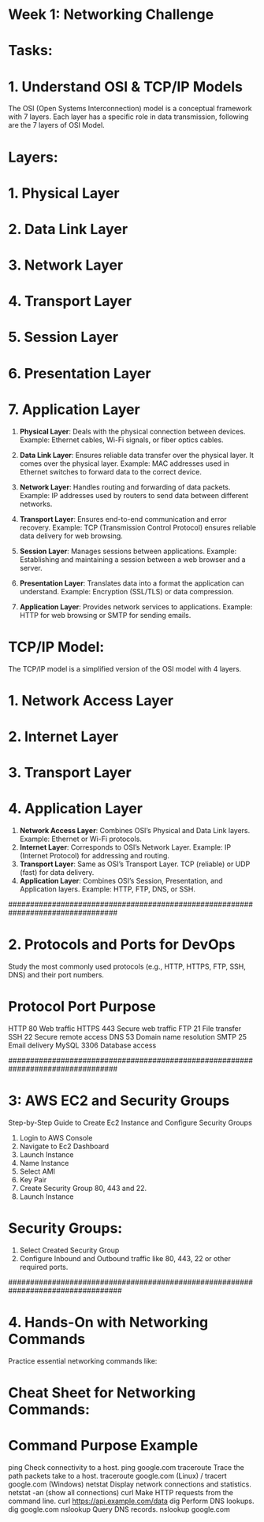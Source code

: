 # Week 1: Networking Challenge

# Tasks:

# 1. Understand OSI & TCP/IP Models

The OSI (Open Systems Interconnection) model is a conceptual framework with 7 layers.
Each layer has a specific role in data transmission, following are the 7 layers of OSI Model.

# Layers:
# 1. Physical Layer
# 2. Data Link Layer
# 3. Network Layer
# 4. Transport Layer
# 5. Session Layer
# 6. Presentation Layer
# 7. Application Layer

1. **Physical Layer**: Deals with the physical connection between devices.
Example: Ethernet cables, Wi-Fi signals, or fiber optics cables.

2. **Data Link Layer**: Ensures reliable data transfer over the physical layer. It comes over the physical layer.
Example: MAC addresses used in Ethernet switches to forward data to the correct device.

3. **Network Layer**: Handles routing and forwarding of data packets.
Example: IP addresses used by routers to send data between different networks.

4. **Transport Layer**: Ensures end-to-end communication and error recovery.
Example: TCP (Transmission Control Protocol) ensures reliable data delivery for web browsing.

5. **Session Layer**: Manages sessions between applications.
Example: Establishing and maintaining a session between a web browser and a server.

6. **Presentation Layer**: Translates data into a format the application can understand.
Example: Encryption (SSL/TLS) or data compression.

7. **Application Layer**: Provides network services to applications.
Example: HTTP for web browsing or SMTP for sending emails.


# TCP/IP Model:

The TCP/IP model is a simplified version of the OSI model with 4 layers.

# 1. Network Access Layer
# 2. Internet Layer
# 3. Transport Layer
# 4. Application Layer

1. **Network Access Layer**: Combines OSI’s Physical and Data Link layers. Example: Ethernet or Wi-Fi protocols.
2. **Internet Layer**: Corresponds to OSI’s Network Layer. Example: IP (Internet Protocol) for addressing and routing.
3. **Transport Layer**: Same as OSI’s Transport Layer. TCP (reliable) or UDP (fast) for data delivery.
4. **Application Layer**: Combines OSI’s Session, Presentation, and Application layers. Example: HTTP, FTP, DNS, or SSH.

#################################################################################

# 2. Protocols and Ports for DevOps

Study the most commonly used protocols (e.g., HTTP, HTTPS, FTP, SSH, DNS) and their port numbers.

# Protocol	 Port	  Purpose
  HTTP	     80	    Web traffic
  HTTPS	     443	  Secure web traffic
  FTP	       21	    File transfer
  SSH	       22	    Secure remote access
  DNS	       53	    Domain name resolution
  SMTP	     25	    Email delivery
  MySQL	     3306	  Database access

#################################################################################

# 3: AWS EC2 and Security Groups

Step-by-Step Guide to Create Ec2 Instance and Configure Security Groups

1. Login to AWS Console
2. Navigate to Ec2 Dashboard
3. Launch Instance
4. Name Instance
5. Select AMI
5. Key Pair
6. Create Security Group 80, 443 and 22.
7. Launch Instance

# Security Groups:

1. Select Created Security Group
2. Configure Inbound and Outbound traffic like 80, 443, 22 or other required ports.

##################################################################################

# 4. Hands-On with Networking Commands

Practice essential networking commands like: 

# Cheat Sheet for Networking Commands:

# Command	        Purpose	                                        Example
  ping	        Check connectivity to a host.	                    ping google.com
  traceroute	  Trace the path packets take to a host.            traceroute google.com (Linux) / tracert google.com (Windows)
  netstat	      Display network connections and statistics.       netstat -an (show all connections)
  curl	        Make HTTP requests from the command line.	        curl https://api.example.com/data
  dig	          Perform   	DNS lookups.	                        dig google.com
  nslookup		  Query DNS records.								                nslookup google.com

